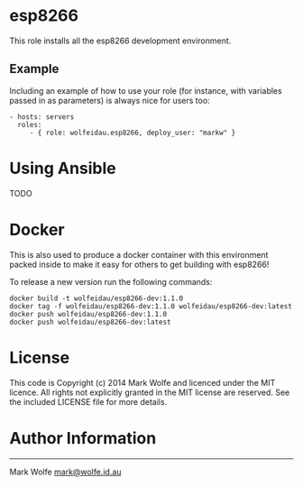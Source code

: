 # esp8266

This role installs all the esp8266 development environment.

## Example 

Including an example of how to use your role (for instance, with variables passed in as parameters) is always nice for users too:

    - hosts: servers
      roles:
         - { role: wolfeidau.esp8266, deploy_user: "markw" }

# Using Ansible

TODO

# Docker

This is also used to produce a docker container with this environment packed inside to make it easy for others to get building with esp8266!

To release a new version run the following commands:

    docker build -t wolfeidau/esp8266-dev:1.1.0
    docker tag -f wolfeidau/esp8266-dev:1.1.0 wolfeidau/esp8266-dev:latest
    docker push wolfeidau/esp8266-dev:1.1.0
    docker push wolfeidau/esp8266-dev:latest

# License

This code is Copyright (c) 2014 Mark Wolfe and licenced under the MIT licence. All rights not explicitly granted in the MIT license are reserved. See the included LICENSE file for more details.

# Author Information
------------------

Mark Wolfe <mark@wolfe.id.au>
